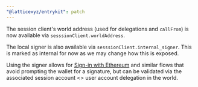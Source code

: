 ```yaml
---
"@latticexyz/entrykit": patch
---
```


The session client's world address (used for delegations and `callFrom`) is now available via `sesssionClient.worldAddress`.

The local signer is also available via `sesssionClient.internal_signer`. This is marked as internal for now as we may change how this is exposed.

Using the signer allows for [Sign-in with Ethereum](https://eips.ethereum.org/EIPS/eip-4361) and similar flows that avoid prompting the wallet for a signature, but can be validated via the associated session account <> user account delegation in the world.
